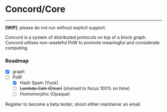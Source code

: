 # Concord/Core
<hr>

**[WIP]**; please do not run without explicit support.


Concord is a system of distributed protocols on top of a block graph. Concord utilises non-wasteful PoW to promote meaningful and considerate computing.

### Roadmap
- [x] graph
- [ ] PoW
  - [x] Hash Spam (Yuck)
  - [ ] ~~Lambda Calc (Clear)~~ (shelved to focus 100% on hme)
  - [ ] Homomorphic (Opaque)

Register to become a beta tester; shoot either maintainer an email

<br>
